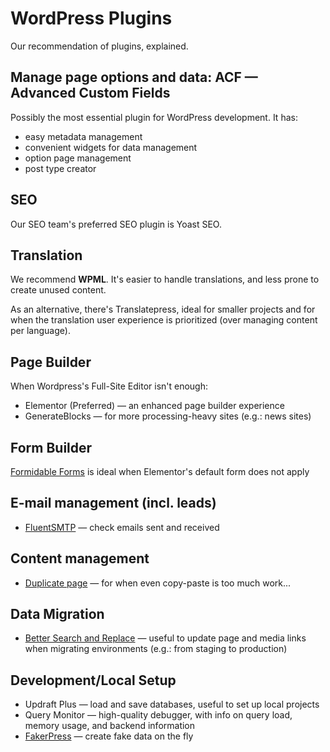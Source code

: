 # WordPress Plugins

Our recommendation of plugins, explained.

## Manage page options and data: ACF — Advanced Custom Fields

Possibly the most essential plugin for WordPress development. It has:

- easy metadata management
- convenient widgets for data management
- option page management
- post type creator

## SEO

Our SEO team's preferred SEO plugin is Yoast SEO.

## Translation

We recommend **WPML**. It's easier to handle translations, and less prone to create unused content.

As an alternative, there's Translatepress, ideal for smaller projects and for when the translation user experience is prioritized (over managing content per language).

## Page Builder

When Wordpress's Full-Site Editor isn't enough:

- Elementor (Preferred) — an enhanced page builder experience
- GenerateBlocks — for more processing-heavy sites (e.g.: news sites)

## Form Builder

[Formidable Forms](https://formidableforms.com/) is ideal when Elementor's default form does not apply

## E-mail management (incl. leads)

- [FluentSMTP](https://fluentsmtp.com/) — check emails sent and received

## Content management

- [Duplicate page](https://wordpress.org/plugins/duplicate-page/) — for when even copy-paste is too much work...

## Data Migration

- [Better Search and Replace](https://bettersearchreplace.com/) — useful to update page and media links when migrating environments (e.g.: from staging to production)

## Development/Local Setup

- Updraft Plus — load and save databases, useful to set up local projects
- Query Monitor — high-quality debugger, with info on query load, memory usage, and backend information
- [FakerPress](https://wordpress.org/plugins/fakerpress/) — create fake data on the fly
